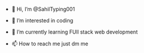 - 👋 Hi, I’m @SahilTyping001
- 👀 I’m interested in coding
- 🌱 I’m currently learning FUll stack web development
  
- 📫 How to reach me 
just dm me


<!---
SahilTyping001/SahilTyping001 is a ✨ special ✨ repository because its `README.md` (this file) appears on your GitHub profile.
You can click the Preview link to take a look at your changes.
--->

